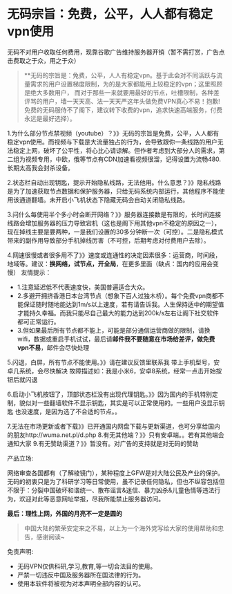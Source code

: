 # 无码宗旨：免费，公平，人人都有稳定vpn使用

无码不对用户收取任何费用，现靠谷歌广告维持服务器开销（暂不需打赏，广告点击费取之于众，用之于众）
> **无码的宗旨是：免费，公平，人人有稳定vpn。基于此会对不同活跃与流量需求的用户设置梯度限制，为的是大家都能用上较稳定的vpn；这里照顾是绝大多数用户，
而对于那些一来就要用最好的节点，吐槽限制，各种差评骂的用户，墙一天天高、法一天天严这年头做免费VPN真心不易！抱歉!免费的无码服侍不了阁下，建议转下收费的vpn，追求快速高端服务，付费永远是最好选择）。

1.为什么部分节点禁视频（youtube）？》》无码的宗旨是免费，公平，人人都有稳定vpn使用。而视频与下载是大流量独占的行为，会导致跟你一条线路的用户无法稳定上网，破坏了公平性，将心比心请谅解。但作者考虑到大部分人的需求，第二组为视频专用，中欧，俄等节点有CDN加速看视频很溜，记得设置为流畅480.长期太高我会封杀设备。

2.状态栏自动出现钥匙，提示开始隐私线路，无法他用。什么意思？》》隐私线路是为了加速获取节点数据和保护服务器，只给无码系统内部运行，其他程序不能使用该通道翻墙。未开启小飞机状态下隐藏无码会自动关闭隐私线路。

3.问什么每使用半个多小时会断开网络？》》服务器连接数是有限的，长时间连接线路会增加服务器的压力导致宕机（这也是阁下用其他vpn不稳定的原因之一），现在掉线主要是要两种，一是我们设置的30多分钟断一次（可控）。二是隐私模式带来的副作用导致部分手机掉线厉害（不可控，后期考虑对付费用户去除）。

4.网速很慢或者很多用不了》》速度或连通性的决定因素很多：运营商，时间段，地域等。建议：**换网络，试节点，开全局**，在更多里面（缺点：国内的应用会变慢）
友情提示：
* 1.注意延迟低不代表速度快，美国普遍适合大众。
* 2.多避开拥挤香港日本台湾节点（想象下百人过独木桥）。每个免费vpn商都不能保证随时随地能达到1m/s以上速度，若有请告诉我。人生保持适中的期望值才能持久幸福。而我只能尽自己最大的能力达到200k/s左右让阁下社交软件都可正常运行。
* 3.但如果最后所有节点都不能上，可能是部分通信运营商做的限制，请换wifi，数据或重启手机试试，最后请**邮件我不要随意在市场给差评，做免费vpn不易**，邮件会尽快处理

5.闪退，白屏，所有节点不能使用。》》请在建议反馈里联系我
带上手机型号，安卓几系统，会尽快解决
故障描述如：我是小米6，安卓8系统，经常一点击开始按钮后就闪退

6.启动小飞机按钮了，顶部状态栏没有出现代理钥匙。》》因为国内的手机特别定制，貌似对一些翻墙软件不显示钥匙，其实是可以正常使用的。一些用户没显示钥匙
也没速度，是因为选了不合适的节点。。

7.无法在市场更新或者下载》》已开通国内网盘下载与更新渠道，也可分享给国内的朋友http://wuma.net.pl/d.php
8.有无其他端？》》只有安卓端。。若有其他端会通知大家
9.有无赞助渠道？》》暂没有。对广告的支持就是对无码的赞助

产品立场:
> 
网络审查各国都有（了解棱镜门），某种程度上GFW是对大陆公民及产业的保护。无码的初衷只是为了科研学习等日常使用，虽不记录任何隐私，但也不纵容包括但不限于：分裂中国破坏和谐统一、散布谣言&迷信、暴力凶杀&儿童色情等违法行为，欢迎对此等恶意网址举报，尽我所能禁止服务器访问。

**最后：理性上网，外国的月亮不一定是圆的**
> 中国大陆的繁荣安定来之不易，以上为一个海外党写给大家的使用帮助和忠告，感谢阅读~

免责声明:
> 
* 无码VPN仅供科研,学习,教育,等一切合法目的使用。
* 严禁一切违反中国及服务器所在国法律的行为。
* 使用本软件将被视为对本声明全部内容的认可。
